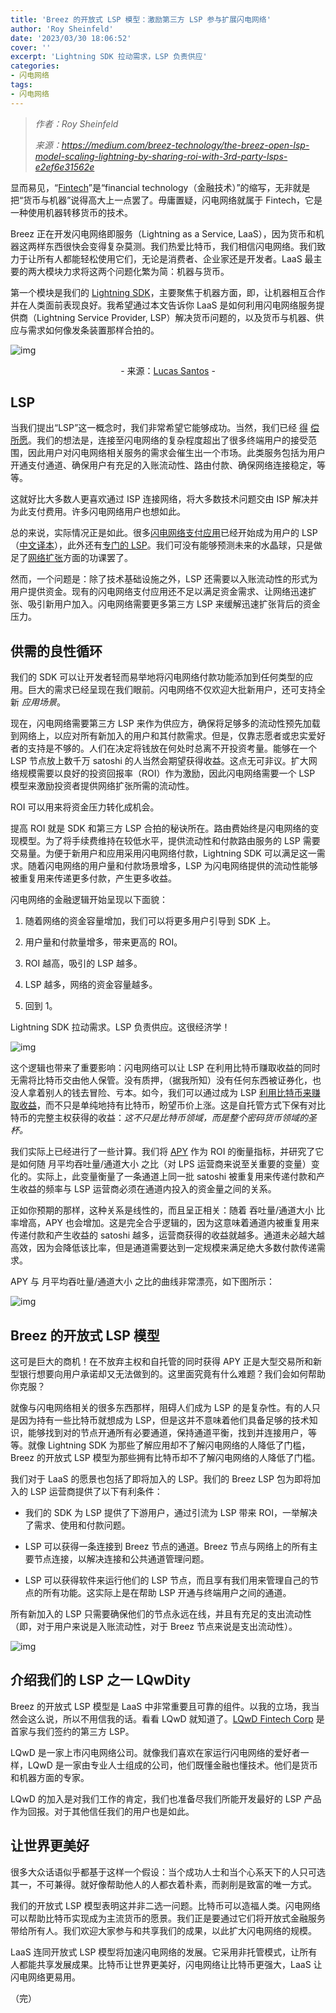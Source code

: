 ```yaml
---
title: 'Breez 的开放式 LSP 模型：激励第三方 LSP 参与扩展闪电网络'
author: 'Roy Sheinfeld'
date: '2023/03/30 18:06:52'
cover: ''
excerpt: 'Lightning SDK 拉动需求，LSP 负责供应'
categories:
- 闪电网络
tags:
- 闪电网络
---
```



> *作者：Roy Sheinfeld*
> 
> *来源：<https://medium.com/breez-technology/the-breez-open-lsp-model-scaling-lightning-by-sharing-roi-with-3rd-party-lsps-e2ef6e31562e>*



显而易见，“[Fintech](https://www.investopedia.com/terms/f/fintech.asp)”是“financial technology（金融技术）”的缩写，无非就是把“货币与机器”说得高大上一点罢了。毋庸置疑，闪电网络就属于 Fintech，它是一种使用机器转移货币的技术。

Breez 正在开发闪电网络即服务（Lightning as a Service, LaaS），因为货币和机器这两样东西很快会变得复杂莫测。我们热爱比特币，我们相信闪电网络。我们致力于让所有人都能轻松使用它们，无论是消费者、企业家还是开发者。LaaS 最主要的两大模块力求将这两个问题化繁为简：机器与货币。

第一个模块是我们的 [Lightning SDK](https://medium.com/breez-technology/lightning-for-everyone-in-any-app-lightning-as-a-service-via-the-breez-sdk-41d899057a1d?source=collection_home---2------0-----------------------)，主要聚焦于机器方面，即，让机器相互合作并在人类面前表现良好。我希望通过本文告诉你 LaaS 是如何利用闪电网络服务提供商（Lightning Service Provider, LSP）解决货币问题的，以及货币与机器、供应与需求如何像发条装置那样合拍的。

![img](../images/the-breez-open-lsp-model-scaling-lightning-by-sharing-roi-with-3rd-party-lsps/fjes2to-HgY)

<p style="text-align:center">- 来源：<a href="https://unsplash.com/@_staticvoid?utm_source=unsplash&utm_medium=referral&utm_content=creditCopyText">Lucas Santos</a> -</p>


## LSP

当我们提出“LSP”这一概念时，我们非常希望它能够成功。当然，我们已经 [得](https://bitcoin.design/guide/how-it-works/lightning-services/) [偿](https://docs.lightning.engineering/the-lightning-network/liquidity/lightning-service-provider) [所愿](https://bolt.fun/guide/lsp)。我们的想法是，连接至闪电网络的复杂程度超出了很多终端用户的接受范围，因此用户对闪电网络相关服务的需求会催生出一个市场。此类服务包括为用户开通支付通道、确保用户有充足的入账流动性、路由付款、确保网络连接稳定，等等。

这就好比大多数人更喜欢通过 ISP 连接网络，将大多数技术问题交由 ISP 解决并为此支付费用。许多闪电网络用户也想如此。

总的来说，实际情况正是如此。很多[闪电网络支付应用](https://medium.com/breez-technology/there-is-no-such-thing-as-a-lightning-wallet-dc9ac46d32)已经开始成为用户的 LSP（[中文译本](https://www.btcstudy.org/2022/07/23/there-is-no-such-thing-as-a-lightning-wallet/)），此外还有[专门的 LSP](https://voltage.cloud/)。我们可没有能够预测未来的水晶球，只是做足了[网络扩张](https://medium.com/breez-technology/comparing-two-revolutionary-networks-lightning-and-the-internet-d6043768e217)方面的功课罢了。

然而，一个问题是：除了技术基础设施之外，LSP 还需要以入账流动性的形式为用户提供资金。现有的闪电网络支付应用还不足以满足资金需求、让网络迅速扩张、吸引新用户加入。闪电网络需要更多第三方 LSP 来缓解迅速扩张背后的资金压力。

## 供需的良性循环

我们的 SDK 可以让开发者轻而易举地将闪电网络付款功能添加到任何类型的应用。巨大的需求已经呈现在我们眼前。闪电网络不仅欢迎大批新用户，还可支持全新 *应用场景*。

现在，闪电网络需要第三方 LSP 来作为供应方，确保将足够多的流动性预先加载到网络上，以应对所有新加入的用户和其付款需求。但是，仅靠志愿者或忠实爱好者的支持是不够的。人们在决定将钱放在何处时总离不开投资考量。能够在一个 LSP 节点放上数千万 satoshi 的人当然会期望获得收益。这点无可非议。扩大网络规模需要以良好的投资回报率（ROI）作为激励，因此闪电网络需要一个 LSP 模型来激励投资者提供网络扩张所需的流动性。

ROI 可以用来将资金压力转化成机会。

提高 ROI 就是 SDK 和第三方 LSP 合拍的秘诀所在。路由费始终是闪电网络的变现模型。为了将手续费维持在较低水平，提供流动性和付款路由服务的 LSP 需要交易量。为便于新用户和应用采用闪电网络付款，Lightning SDK 可以满足这一需求。随着闪电网络的用户量和付款场景增多，LSP 为闪电网络提供的流动性能够被重复用来传递更多付款，产生更多收益。

闪电网络的金融逻辑开始呈现以下面貌：

1. 随着网络的资金容量增加，我们可以将更多用户引导到 SDK 上。

1. 用户量和付款量增多，带来更高的 ROI。

1. ROI 越高，吸引的 LSP 越多。

1. LSP 越多，网络的资金容量越多。

1. 回到 1。

Lightning SDK 拉动需求。LSP 负责供应。这很经济学！

![img](../images/the-breez-open-lsp-model-scaling-lightning-by-sharing-roi-with-3rd-party-lsps/XHOkzbIyDH6)

这个逻辑也带来了重要影响：闪电网络可以让 LSP 在利用比特币赚取收益的同时无需将比特币交由他人保管。没有质押，（据我所知）没有任何东西被证券化，也没人拿着别人的钱去冒险、亏本。如今，我们可以通过成为 LSP [利用比特币来赚取收益](https://medium.com/breez-technology/lightning-is-the-better-way-to-hodl-72f1ee50aa06)，而不只是单纯地持有比特币，盼望币价上涨。这是自托管方式下保有对比特币的完整主权获得的收益：*这不只是比特币领域，而是整个密码货币领域的圣杯。*

我们实际上已经进行了一些计算。我们将 [APY](https://www.investopedia.com/terms/a/apy.asp) 作为 ROI 的衡量指标，并研究了它是如何随 月平均吞吐量/通道大小 之比（对 LPS 运营商来说至关重要的变量）变化的。实际上，此变量衡量了一条通道上同一批 satoshi 被重复用来传递付款和产生收益的频率与 LSP 运营商必须在通道内投入的资金量之间的关系。

正如你预期的那样，这种关系是线性的，而且呈正相关：随着 吞吐量/通道大小 比率增高，APY 也会增加。这是完全合乎逻辑的，因为这意味着通道内被重复用来传递付款和产生收益的 satoshi 越多，运营商获得的收益就越多。通道未必越大越高效，因为会降低该比率，但是通道需要达到一定规模来满足绝大多数付款传递需求。

APY 与 月平均吞吐量/通道大小 之比的曲线非常漂亮，如下图所示：

﻿![img](../images/the-breez-open-lsp-model-scaling-lightning-by-sharing-roi-with-3rd-party-lsps/c0Fxxu3r3xM)

## Breez 的开放式 LSP 模型

这可是巨大的商机！在不放弃主权和自托管的同时获得 APY 正是大型交易所和新型银行想要向用户承诺却又无法做到的。这里面究竟有什么难题？我们会如何帮助你克服？

就像与闪电网络相关的很多东西那样，阻碍人们成为 LSP 的是复杂性。有的人只是因为持有一些比特币就想成为 LSP，但是这并不意味着他们具备足够的技术知识，能够找到对的节点开通所有必要通道，保持通道平衡，找到并连接用户，等等。就像 Lightning SDK 为那些了解应用却不了解闪电网络的人降低了门槛，Breez 的开放式 LSP 模型为那些拥有比特币却不了解闪电网络的人降低了门槛。

我们对于 LaaS 的愿景也包括了即将加入的 LSP。我们的 Breez LSP 包为即将加入的 LSP 运营商提供了以下有利条件：

- 我们的 SDK 为 LSP 提供了下游用户，通过引流为 LSP 带来 ROI，一举解决了需求、使用和付款问题。

- LSP 可以获得一条连接到 Breez 节点的通道。Breez 节点与网络上的所有主要节点连接，以解决连接和公共通道管理问题。

- LSP 可以获得软件来运行他们的 LSP 节点，而且享有我们用来管理自己的节点的所有功能。这实际上是在帮助 LSP 开通与终端用户之间的通道。

所有新加入的 LSP 只需要确保他们的节点永远在线，并且有充足的支出流动性（即，对于用户来说是入账流动性，对于 Breez 节点来说是支出流动性）。

![img](../images/the-breez-open-lsp-model-scaling-lightning-by-sharing-roi-with-3rd-party-lsps/gUtpv2Q.png)

## 介绍我们的 LSP 之一 LQwDity 

Breez 的开放式 LSP 模型是 LaaS 中非常重要且可靠的组件。以我的立场，我当然会这么说，所以不用信我的话。看看 LQwD 就知道了。[LQwD Fintech Corp](https://lqwdfintech.com/) 是首家与我们签约的第三方 LSP。

LQwD 是一家上市闪电网络公司。就像我们喜欢在家运行闪电网络的爱好者一样，LQwD 是一家由专业人士组成的公司，他们既懂金融也懂技术。他们是货币和机器方面的专家。

LQwD 的加入是对我们工作的肯定，我们也准备尽我们所能开发最好的 LSP 产品作为回报。对于其他信任我们的用户也是如此。

## 让世界更美好

很多大众话语似乎都基于这样一个假设：当个成功人士和当个心系天下的人只可选其一，不可兼得。就好像帮助他人的人都衣着朴素，而剥削是致富的唯一方式。

我们的开放式 LSP 模型表明这并非二选一问题。比特币可以造福人类。闪电网络可以帮助比特币实现成为主流货币的愿景。我们正是要通过它们将开放式金融服务带给所有人。我们欢迎大家参与和共享我们的成果，以此扩大闪电网络的规模。

LaaS 连同开放式 LSP 模型将加速闪电网络的发展。它采用非托管模式，让所有人都能共享发展成果。比特币让世界更美好，闪电网络让比特币更强大，LaaS 让闪电网络更易用。

（完）